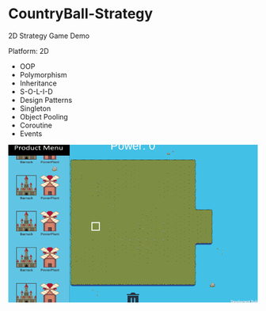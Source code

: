 # CountryBall-Strategy
2D Strategy Game Demo

Platform: 2D

- OOP
- Polymorphism
- Inheritance
- S-O-L-I-D
- Design Patterns
- Singleton
- Object Pooling
- Coroutine
- Events


![](https://github.com/Fatihcill/CountryBall-Strategy/blob/master/Sample.gif)
